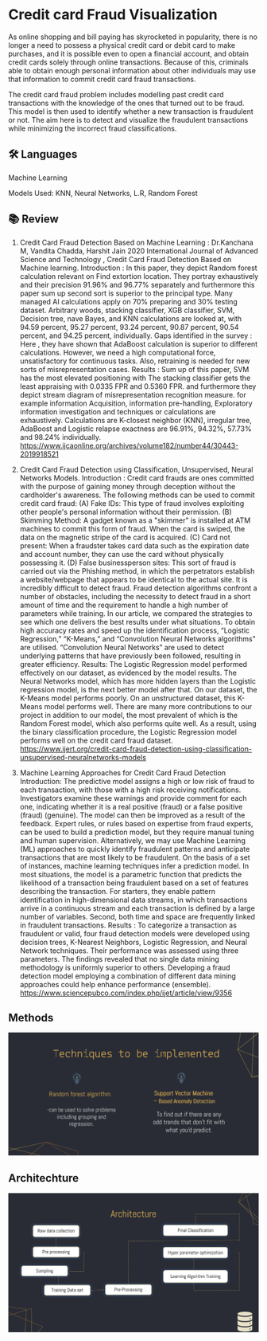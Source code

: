 
# Credit card Fraud Visualization

As online shopping and bill paying has skyrocketed in popularity, there is no longer a need to possess a physical credit card or debit card to make purchases, and it is possible even to open a financial account, and obtain credit cards solely through online transactions. Because of this, criminals able to obtain enough personal information about other individuals may use that information to commit credit card fraud transactions. 

The credit card fraud problem includes modelling past credit card transactions with the knowledge of the ones that turned out to be fraud. This model is then used to identify whether a new transaction is fraudulent or not. The aim here is to detect and visualize the fraudulent transactions while minimizing the incorrect fraud classifications.


## 🛠 Languages
Machine Learning

Models Used: KNN, Neural Networks, L.R, Random Forest


## 📚 Review

1. Credit Card Fraud Detection Based on Machine Learning :
Dr.Kanchana M, Vandita Chadda, Harshit Jain 2020 International Journal of Advanced Science and Technology , Credit Card Fraud Detection Based on Machine learning.
Introduction : In this paper, they depict Random forest calculation relevant on Find extortion location. They portray exhaustively and their precision 91.96% and 96.77% separately and furthermore this paper sum up second sort is superior to the principal type. Many managed AI calculations apply on 70% preparing and 30% testing dataset. Arbitrary woods, stacking classifier, XGB classifier, SVM, Decision tree, nave Bayes, and KNN calculations are looked at, with 94.59 percent, 95.27 percent, 93.24 percent, 90.87 percent, 90.54 percent, and 94.25 percent, individually.
Gaps identified in the survey : Here , they have shown that AdaBoost calculation is superior to different calculations. However, we need a high computational force, unsatisfactory for continuous tasks. Also, retraining is needed for new sorts of misrepresentation cases.
Results : Sum up of this paper, SVM has the most elevated positioning with The stacking classifier gets the least appraising with 0.0335 FPR and 0.5360 FPR. and furthermore they depict stream diagram of misrepresentation recognition measure. for example information Acquisition, information pre-handling, Exploratory information investigation and techniques or calculations are exhaustively. Calculations are K-closest neighbor (KNN), irregular tree, AdaBoost and Logistic relapse exactness are 96.91%, 94.32%, 57.73% and 98.24% individually.
https://www.ijcaonline.org/archives/volume182/number44/30443-2019918521

2. Credit Card Fraud Detection using Classification, Unsupervised, Neural Networks Models.
Introduction : Credit card frauds are ones committed with the purpose of gaining money through deception without the cardholder's awareness. The following methods can be used to commit credit card fraud:
(A) Fake IDs: This type of fraud involves exploiting other people's personal information without their permission.
(B) Skimming Method: A gadget known as a "skimmer" is installed at ATM machines to commit this form of fraud. When the card is swiped, the data on the magnetic stripe of the card is acquired.
(C) Card not present: When a fraudster takes card data such as the expiration date and account number, they can use the card without physically possessing it.
(D) False businessperson sites: This sort of fraud is carried out via the Phishing method, in which the perpetrators establish a website/webpage that appears to be identical to the actual site. It is incredibly difficult to detect fraud. Fraud detection algorithms confront a number of obstacles, including the necessity to detect fraud in a short amount of time and the requirement to handle a high number of parameters while training. In our article, we compared the strategies to see which one delivers the best results under what situations. To obtain high accuracy rates and speed up the identification process, “Logistic Regression,” “K-Means,” and “Convolution Neural Networks algorithms” are utilised. “Convolution Neural Networks” are used to detect underlying patterns that have previously been followed, resulting in greater efficiency.
Results:  The Logistic Regression model performed effectively on our dataset, as evidenced by the model results. The Neural Networks model, which has more hidden layers than the Logistic regression model, is the next better model after that. On our dataset, the K-Means model performs poorly. On an unstructured dataset, this K-Means model performs well. There are many more contributions to our project in addition to our model, the most prevalent of which is the Random Forest model, which also performs quite well. As a result, using the binary classification procedure, the Logistic Regression model performs well on the credit card fraud dataset.
https://www.ijert.org/credit-card-fraud-detection-using-classification-unsupervised-neuralnetworks-models


3. Machine Learning Approaches for Credit Card Fraud Detection
Introduction: The predictive model assigns a high or low risk of fraud to each transaction, with those with a high risk receiving notifications. Investigators examine these warnings and provide comment for each one, indicating whether it is a real positive (fraud) or a false positive (fraud) (genuine). The model can then be improved as a result of the feedback. Expert rules, or rules based on expertise from fraud experts, can be used to build a prediction model, but they require manual tuning and human supervision.
Alternatively, we may use Machine Learning (ML) approaches to quickly identify fraudulent patterns and anticipate transactions that are most likely to be fraudulent. On the basis of a set of instances, machine learning techniques infer a prediction model. In most situations, the model is a parametric function that predicts the likelihood of a transaction being fraudulent based on a set of features describing the transaction. For starters, they enable pattern identification in high-dimensional data streams, in which transactions arrive in a continuous stream and each transaction is defined by a large number of variables. Second, both time and space are frequently linked in fraudulent transactions.
Results : To categorize a transaction as fraudulent or valid, four fraud detection models were developed using decision trees, K-Nearest Neighbors, Logistic Regression, and Neural Network techniques. Their performance was assessed using three parameters. The findings revealed that no single data mining methodology is uniformly superior to others. Developing a fraud detection model employing a combination of different data mining approaches could help enhance performance (ensemble).
https://www.sciencepubco.com/index.php/ijet/article/view/9356
## Methods
<img src="https://github.com/TheramReddy/Credit-Card-Fraud-Visualization/blob/main/Techniques_CreditFraud.png">

## Architechture
<img src="https://github.com/TheramReddy/Credit-Card-Fraud-Visualization/blob/main/Architechture_CreditFraud.png">

